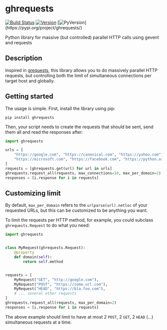 # ghrequests

[![Build Status](https://travis-ci.org/pappacena/ghrequests.svg?branch=main)](https://travis-ci.org/pappacena/ghrequests)
[![Version](https://img.shields.io/pypi/v/ghrequests.svg?colorB=blue)](https://pypi.org/project/ghrequests/)
[![PyVersion](https://img.shields.io/pypi/pyversions/ghrequests.svg?)](https://pypi.org/project/ghrequests/)

Python library for massive (but controlled) parallel HTTP calls using gevent and requests


## Description

Inspired in [grequests](https://github.com/spyoungtech/grequests/), this
library allows you to do massively parallel HTTP requests, but controlling
both the limit of simultaneous connections per target host and globally.

## Getting started

The usage is simple. First, install the library using pip:

```pip install ghrequests```

Then, your script needs to create the requests that should be sent, send
 them all and read the responses after:

```python
import ghrequests

urls = [
    "https://google.com", "https://canonical.com", "https://yahoo.com",
    "https://microsoft.com", "https://facebook.com", "https://python.org"
]
requests = [ghrequests.get(url) for url in urls]
ghrequests.request_all(requests, max_connections=10, max_per_domain=2)
responses = [i.response for i in requests]
```

## Customizing limit

By default, `max_per_domain` refers to the `urlparse(url).netloc` of your
 requested URLs, but this can be customized to be anything you want.
 
To limit the requests per HTTP method, for example, you could subclass
`ghrequests.Request` to do what you need:

```python
import ghrequests


class MyRequest(ghrequests.Request):
    @property
    def domain(self):
        return self.method


requests = [
    MyRequest("GET", "http://google.com"),
    MyRequest("POST", "https://some.url.com"),
    MyRequest("HEAD", "https://bla.foo.com"),
    # ... several other requests
]
ghrequests.request_all(requests, max_per_domain=2)
responses = [i.response for i in requests]
```

The above example should limit to have at most 2 `POST`, 2 `GET`, 2 `HEAD`
 (...) simultaneous requests at a time.
